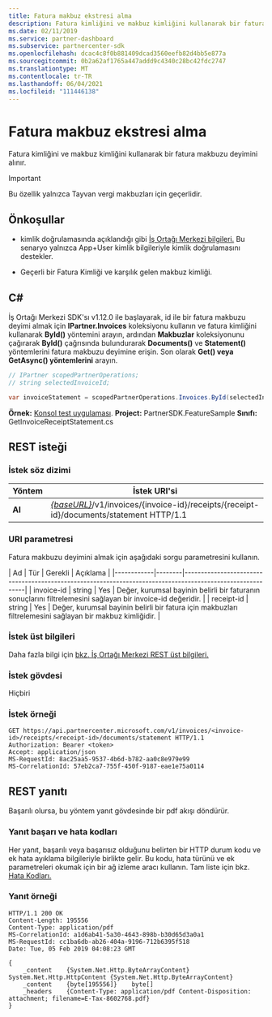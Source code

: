 ```yaml
---
title: Fatura makbuz ekstresi alma
description: Fatura kimliğini ve makbuz kimliğini kullanarak bir fatura makbuzu deyimini alınır.
ms.date: 02/11/2019
ms.service: partner-dashboard
ms.subservice: partnercenter-sdk
ms.openlocfilehash: dcac4c8f0b881409dcad3560eefb82d4bb5e877a
ms.sourcegitcommit: 0b2a62af1765a447addd9c4340c28bc42fdc2747
ms.translationtype: MT
ms.contentlocale: tr-TR
ms.lasthandoff: 06/04/2021
ms.locfileid: "111446138"
---
```

# <a name="get-invoice-receipt-statement"></a>Fatura makbuz ekstresi alma

Fatura kimliğini ve makbuz kimliğini kullanarak bir fatura makbuzu deyimini alınır.

> [!IMPORTANT]
> Bu özellik yalnızca Tayvan vergi makbuzları için geçerlidir.

## <a name="prerequisites"></a>Önkoşullar

- kimlik doğrulamasında açıklandığı gibi [İş Ortağı Merkezi bilgileri.](partner-center-authentication.md) Bu senaryo yalnızca App+User kimlik bilgileriyle kimlik doğrulamasını destekler.

- Geçerli bir Fatura Kimliği ve karşılık gelen makbuz kimliği.

## <a name="c"></a>C\#

İş Ortağı Merkezi SDK'sı v1.12.0 ile başlayarak, id ile bir fatura makbuzu deyimi almak için **IPartner.Invoices** koleksiyonu kullanın ve fatura kimliğini kullanarak **ById()** yöntemini arayın, ardından **Makbuzlar** koleksiyonunu çağırarak **ById()** çağrısında bulundurarak **Documents()** ve **Statement()** yöntemlerini fatura makbuzu deyimine erişin. Son olarak **Get() veya** **GetAsync() yöntemlerini** arayın.

``` csharp
// IPartner scopedPartnerOperations;
// string selectedInvoiceId;

var invoiceStatement = scopedPartnerOperations.Invoices.ById(selectedInvoiceId).Receipts.ById(selectedReceipt).Documents.Statement.Get();
```

**Örnek:** [Konsol test uygulaması](console-test-app.md). **Project:** PartnerSDK.FeatureSample **Sınıfı:** GetInvoiceReceiptStatement.cs

## <a name="rest-request"></a>REST isteği

### <a name="request-syntax"></a>İstek söz dizimi

| Yöntem  | İstek URI'si                                                                                                            |
|---------|------------------------------------------------------------------------------------------------------------------------|
| **Al** | [*{baseURL}*](partner-center-rest-urls.md)/v1/invoices/{invoice-id}/receipts/{receipt-id}/documents/statement HTTP/1.1 |

### <a name="uri-parameter"></a>URI parametresi

Fatura makbuzu deyimini almak için aşağıdaki sorgu parametresini kullanın.

| Ad       | Tür   | Gerekli | Açıklama                                                                                    |
|------------|--------|-----------------------------------------------------------------------------------------------------------|
| invoice-id | string | Yes      | Değer, kurumsal bayinin belirli bir faturanın sonuçlarını filtrelemesini sağlayan bir invoice-id değeridir. |
| receipt-id | string | Yes      | Değer, kurumsal bayinin belirli bir fatura için makbuzları filtrelemesini sağlayan bir makbuz kimliğidir. |

### <a name="request-headers"></a>İstek üst bilgileri

Daha fazla bilgi için [bkz. İş Ortağı Merkezi REST üst bilgileri.](headers.md)

### <a name="request-body"></a>İstek gövdesi

Hiçbiri

### <a name="request-example"></a>İstek örneği

```http
GET https://api.partnercenter.microsoft.com/v1/invoices/<invoice-id>/receipts/<receipt-id>/documents/statement HTTP/1.1
Authorization: Bearer <token>
Accept: application/json
MS-RequestId: 8ac25aa5-9537-4b6d-b782-aa0c8e979e99
MS-CorrelationId: 57eb2ca7-755f-450f-9187-eae1e75a0114
```

## <a name="rest-response"></a>REST yanıtı

Başarılı olursa, bu yöntem yanıt gövdesinde bir pdf akışı döndürür.

### <a name="response-success-and-error-codes"></a>Yanıt başarı ve hata kodları

Her yanıt, başarılı veya başarısız olduğunu belirten bir HTTP durum kodu ve ek hata ayıklama bilgileriyle birlikte gelir. Bu kodu, hata türünü ve ek parametreleri okumak için bir ağ izleme aracı kullanın. Tam liste için bkz. [Hata Kodları.](error-codes.md)

### <a name="response-example"></a>Yanıt örneği

```http
HTTP/1.1 200 OK
Content-Length: 195556
Content-Type: application/pdf
MS-CorrelationId: a1d6ab41-5a30-4643-898b-b30d65d3a0a1
MS-RequestId: cc1ba6db-ab26-404a-9196-712b6395f518
Date: Tue, 05 Feb 2019 04:08:23 GMT

{
    _content    {System.Net.Http.ByteArrayContent}    System.Net.Http.HttpContent {System.Net.Http.ByteArrayContent}
    _content    {byte[195556]}    byte[]
    _headers    {Content-Type: application/pdf Content-Disposition: attachment; filename=E-Tax-8602768.pdf}
}
```
